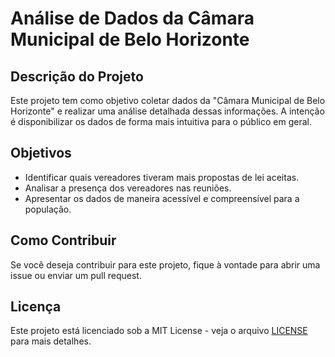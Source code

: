 # Análise de Dados da Câmara Municipal de Belo Horizonte

## Descrição do Projeto

Este projeto tem como objetivo coletar dados da "Câmara Municipal de Belo Horizonte" e realizar uma análise detalhada dessas informações. A intenção é disponibilizar os dados de forma mais intuitiva para o público em geral.

## Objetivos

- Identificar quais vereadores tiveram mais propostas de lei aceitas.
- Analisar a presença dos vereadores nas reuniões.
- Apresentar os dados de maneira acessível e compreensível para a população.

## Como Contribuir

Se você deseja contribuir para este projeto, fique à vontade para abrir uma issue ou enviar um pull request.

## Licença

Este projeto está licenciado sob a MIT License - veja o arquivo [LICENSE](LICENSE) para mais detalhes.
